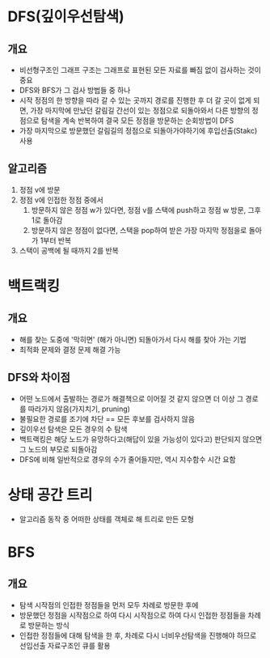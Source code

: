 # DFS(깊이우선탐색)

## 개요

- 비선형구조인 그래프 구조는 그래프로 표현된 모든 자료를 빠짐 없이 검사하는 것이 중요
- DFS와 BFS가 그 검사 방법들 중 하나
- 시작 정점의 한 방향을 따라 갈 수 있는 곳까지 경로를 진행한 후 더 갈 곳이 없게 되면, 가장 마지막에 만났던 갈림길 간선이 있는 정점으로 되돌아와서 다른 방향의 정점으로 탐색을 계속 반복하여 결국 모든 정점을 방문하는 순회방법이 DFS
- 가장 마지막으로 방문했던 갈림길의 정점으로 되돌아가야하기에 후입선출(Stakc) 사용

## 알고리즘

1. 정점 v에 방문
2. 정점 v에 인접한 정점 중에서
   1. 방문하지 않은 정점 w가 있다면, 정점 v를 스택에 push하고 정점 w 방문, 그후 1로 돌아감
   2. 방문하지 않은 정점이 없다면, 스택을 pop하여 받은 가장 마지막 정점을로 돌아가 1부터 반복
3. 스택이 공백에 될 때까지 2를 반복



# 백트랙킹

## 개요

- 해를 찾는 도중에 '막히면' (해가 아니면) 되돌아가서 다시 해를 찾아 가는 기법
- 최적화 문제와 결정 문제 해결 가능

## DFS와 차이점

- 어떤 노드에서 출발하는 경로가 해결책으로 이어질 것 같지 않으면 더 이상 그 경로를 따라가지 않음(가지치기, pruning)
- 불필요한 경로를 조기에 차단 == 모든 후보를 검사하지 않음
- 깊이우선 탐색은 모든 경우의 수 탐색
- 백트랙킹은 해당 노드가 유망하다고(해답이 있을 가능성이 있다고) 판단되지 않으면 그 노드의 부모로 되돌아감
- DFS에 비해 일반적으로 경우의 수가 줄어들지만, 역시 지수함수 시간 요함



# 상태 공간 트리

- 알고리즘 동작 중 어떠한 상태를 객체로 해 트리로 만든 모형



# BFS

## 개요

- 탐색 시작점의 인접한 정점들을 먼저 모두 차례로 방문한 후에
- 방문했던 정점을 시작점으로 하여 다시 시작점으로 하여 다시 인접한 정점들을 차례로 방문하는 방식
- 인접한 정점들에 대해 탐색을 한 후, 차례로 다시 너비우선탐색을 진행해야 하므로 선입선출 자료구조인 큐를 활용